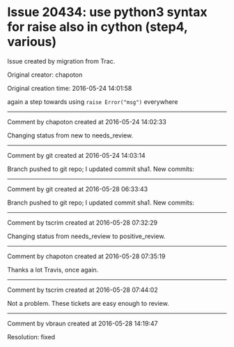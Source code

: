 # Issue 20434: use python3 syntax for raise also in cython (step4, various)

Issue created by migration from Trac.

Original creator: chapoton

Original creation time: 2016-05-24 14:01:58

again a step towards using `raise Error("msg")` everywhere


---

Comment by chapoton created at 2016-05-24 14:02:33

Changing status from new to needs_review.


---

Comment by git created at 2016-05-24 14:03:14

Branch pushed to git repo; I updated commit sha1. New commits:


---

Comment by git created at 2016-05-28 06:33:43

Branch pushed to git repo; I updated commit sha1. New commits:


---

Comment by tscrim created at 2016-05-28 07:32:29

Changing status from needs_review to positive_review.


---

Comment by chapoton created at 2016-05-28 07:35:19

Thanks a lot Travis, once again.


---

Comment by tscrim created at 2016-05-28 07:44:02

Not a problem. These tickets are easy enough to review.


---

Comment by vbraun created at 2016-05-28 14:19:47

Resolution: fixed
